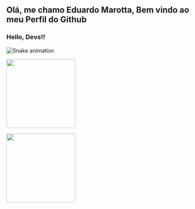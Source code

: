 ## Olá, me chamo Eduardo Marotta, Bem vindo ao meu Perfil do Github

### Hello, Devs!!

<!--
**edumarotta/edumarotta** is a ✨ _special_ ✨ repository because its `README.md` (this file) appears on your GitHub profile.

Here are some ideas to get you started:

- 🔭 I’m currently working on ...
- 🌱 I’m currently learning ...
- 👯 I’m looking to collaborate on ...
- 🤔 I’m looking for help with ...
- 💬 Ask me about ...
- 📫 How to reach me: ...
- 😄 Pronouns: ...
- ⚡ Fun fact: ...
-->

![Snake animation](https://github.com/edumarotta/edumarotta/blob/output/github-contribution-grid-snake.svg)


<div>
<a href="https://github.com/seu-usuário-aqui">
<img height="180em" src="https://github-readme-stats.vercel.app/api/top-langs/?username=edumarotta&layout=compact&langs_count=7&theme=dracula" />
<p>
<img height="180em" src="https://github-readme-stats.vercel.app/api?username=edumarotta&show_icons=true&theme=dracula&include_all_commits=true&count_private=true"/>
</div>
